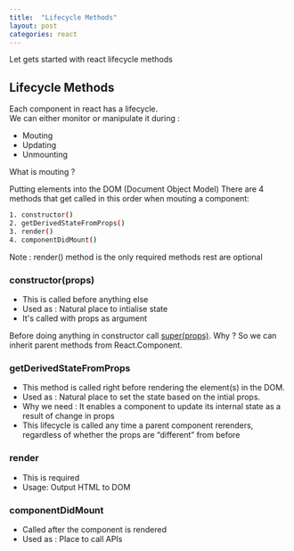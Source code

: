 ```yaml
---
title:  "Lifecycle Methods"
layout: post
categories: react
---
```


Let gets started with react lifecycle methods



## Lifecycle Methods
Each component in react has a lifecycle.<br/>
We can either monitor or manipulate it during :
- Mouting
- Updating
- Unmounting

What is mouting ?

Putting elements into the DOM (Document Object Model)
There are 4 methods that get called in this order when mouting a component:

```bash
1. constructor()
2. getDerivedStateFromProps()
3. render()
4. componentDidMount()
```
Note : render() method is the only required methods rest are optional

### constructor(props)

- This is called before anything else
- Used as : Natural place to intialise state
- It's called with props as argument

Before doing anything in constructor call [super(props)](https://overreacted.io/why-do-we-write-super-props/).
Why ? So we can inherit parent methods from React.Component.

### getDerivedStateFromProps

- This method is called right before rendering the element(s) in the DOM.
- Used as : Natural place to set the state based on the intial props.
- Why we need : It enables a component to update its internal state as a result of change in props
- This lifecycle is called any time a parent component rerenders, regardless of whether the props are “different” from before

### render

- This is required
- Usage: Output HTML to DOM

### componentDidMount

- Called after the component is rendered
- Used as : Place to call APIs
